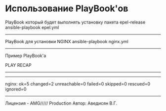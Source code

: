 Использование PlayBook'ов
=========
PlayBook который будет выполнять установку пакета epel-release
ansible-playbook epel.yml

--------------
PlayBook для установки NGINX
ansible-playbook nginx.yml

----------------
Пример PlayBook'a

PLAY RECAP
******************************************************************
********** 
nginx: ok=5 changed=2 unreachable=0 failed=0 skipped=0 rescued=0 ignored=0

---------------
Лицензия - AMG///// Production
Автор: Аведисян В.Г.
